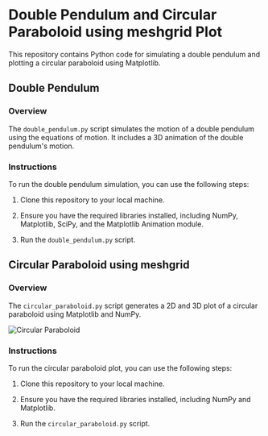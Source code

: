 
# Double Pendulum and Circular Paraboloid using meshgrid Plot

This repository contains Python code for simulating a double pendulum and plotting a circular paraboloid using Matplotlib.

## Double Pendulum

### Overview

The `double_pendulum.py` script simulates the motion of a double pendulum using the equations of motion. It includes a 3D animation of the double pendulum's motion.

### Instructions

To run the double pendulum simulation, you can use the following steps:

1. Clone this repository to your local machine.

2. Ensure you have the required libraries installed, including NumPy, Matplotlib, SciPy, and the Matplotlib Animation module.

3. Run the `double_pendulum.py` script.

## Circular Paraboloid using meshgrid

### Overview

The `circular_paraboloid.py` script generates a 2D and 3D plot of a circular paraboloid using Matplotlib and NumPy.

![Circular Paraboloid](circular_paraboloid.png)

### Instructions

To run the circular paraboloid plot, you can use the following steps:

1. Clone this repository to your local machine.

2. Ensure you have the required libraries installed, including NumPy and Matplotlib.

3. Run the `circular_paraboloid.py` script.


